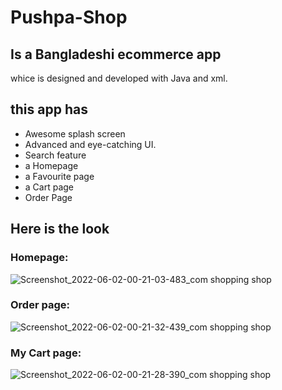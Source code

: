 # Pushpa-Shop
## Is a <b>Bangladeshi</b> ecommerce app 
whice is designed and developed with Java and xml.
 
 ## this app has
 - Awesome splash screen
 - Advanced and eye-catching UI.
 - Search feature
 - a Homepage
 - a Favourite page
 - a Cart page
 - Order Page

## Here is the look 

<h3>Homepage:</h3>

 ![Screenshot_2022-06-02-00-21-03-483_com shopping shop](https://user-images.githubusercontent.com/91535977/171485099-030974a5-d770-46d4-8129-f5bcd1008bf1.jpg)


 <h3>Order page:</h3>
 
 ![Screenshot_2022-06-02-00-21-32-439_com shopping shop](https://user-images.githubusercontent.com/91535977/171485471-eae6fcec-1d9f-4879-9ba6-8c01943a65a3.jpg)


<h3>My Cart page: </h3>

![Screenshot_2022-06-02-00-21-28-390_com shopping shop](https://user-images.githubusercontent.com/91535977/171485807-a3e49fe6-3e65-4ed7-ac13-655ba054cd70.jpg)
